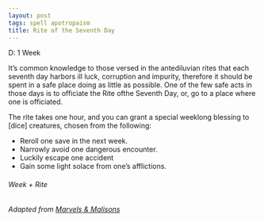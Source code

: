 ```yaml
---
layout: post
tags: spell apotropaism
title: Rite of the Seventh Day
---
```

D: 1 Week

It’s common knowledge to those versed in the antediluvian rites that each seventh day harbors ill luck, corruption and impurity, therefore it should be spent in a safe place doing as little as possible. One of the few safe acts in those days is to officiate the Rite ofthe Seventh Day, or, go to a place where one is officiated.

The rite takes one hour, and you can grant a special weeklong blessing to [dice] creatures, chosen from the following:

- Reroll one save in the next week.
- Narrowly avoid one dangerous encounter.
- Luckily escape one accident
- Gain some light solace from one’s afflictions. 

###### *Week + Rite*

###### Adapted from [Marvels & Malisons](https://www.drivethrurpg.com/product/211911/Marvels--Malisons)
